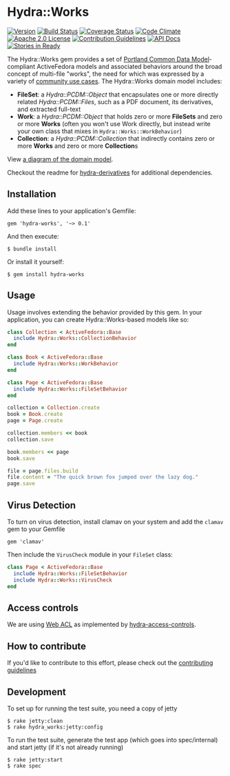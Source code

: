 # Hydra::Works

[![Version](https://badge.fury.io/rb/hydra-works.png)](http://badge.fury.io/rb/hydra-works)
[![Build Status](https://travis-ci.org/projecthydra-labs/hydra-works.svg?branch=master)](https://travis-ci.org/projecthydra-labs/hydra-works)
[![Coverage Status](https://coveralls.io/repos/projecthydra-labs/hydra-works/badge.svg?branch=master)](https://coveralls.io/r/projecthydra-labs/hydra-works?branch=master)
[![Code Climate](https://codeclimate.com/github/projecthydra-labs/hydra-works/badges/gpa.svg)](https://codeclimate.com/github/projecthydra-labs/hydra-works)
[![Apache 2.0 License](http://img.shields.io/badge/APACHE2-license-blue.svg)](./LICENSE)
[![Contribution Guidelines](http://img.shields.io/badge/CONTRIBUTING-Guidelines-blue.svg)](./CONTRIBUTING.md)
[![API Docs](http://img.shields.io/badge/API-docs-blue.svg)](http://rubydoc.info/gems/hydra-works)
[![Stories in Ready](https://badge.waffle.io/projecthydra-labs/hydra-works.png?source=projecthydra-labs%2Fhydra-works&label=ready&title=Ready)](https://waffle.io/projecthydra-labs/hydra-works?source=projecthydra-labs%2Fhydra-works)

The Hydra::Works gem provides a set of [Portland Common Data Model](https://github.com/duraspace/pcdm/wiki)-compliant ActiveFedora models and associated behaviors around the broad concept of multi-file "works", the need for which was expressed by a variety of [community use cases](https://github.com/projecthydra-labs/hydra-works/tree/master/use-cases). The Hydra::Works domain model includes:

 * **FileSet**: a *Hydra::PCDM::Object* that encapsulates one or more directly related *Hydra::PCDM::Files*, such as a PDF document, its derivatives, and extracted full-text
 * **Work**: a *Hydra::PCDM::Object* that holds zero or more **FileSets** and zero or more **Works** (often you won't use Work directly, but instead write your own class that mixes in `Hydra::Works::WorkBehavior`)
 * **Collection**: a *Hydra::PCDM::Collection* that indirectly contains zero or more **Works** and zero or more **Collection**s

View [a diagram of the domain model](https://docs.google.com/drawings/d/1-NkkRPpGpZGoTimEpYTaGM1uUPRaT0SamuWDITvtG_8/edit).

Checkout the readme for [hydra-derivatives](https://github.com/projecthydra/hydra-derivatives#dependencies) for additional dependencies.

## Installation

Add these lines to your application's Gemfile:

    gem 'hydra-works', '~> 0.1'

And then execute:

    $ bundle install

Or install it yourself:

    $ gem install hydra-works

## Usage

Usage involves extending the behavior provided by this gem. In your application, you can create Hydra::Works-based models like so:

```ruby
class Collection < ActiveFedora::Base
  include Hydra::Works::CollectionBehavior
end

class Book < ActiveFedora::Base
  include Hydra::Works::WorkBehavior
end

class Page < ActiveFedora::Base
  include Hydra::Works::FileSetBehavior
end

collection = Collection.create
book = Book.create
page = Page.create

collection.members << book
collection.save

book.members << page
book.save

file = page.files.build
file.content = "The quick brown fox jumped over the lazy dog."
page.save
```

## Virus Detection

To turn on virus detection, install clamav on your system and add the `clamav` gem to your Gemfile

    gem 'clamav'

Then include the `VirusCheck` module in your `FileSet` class:

```ruby
class Page < ActiveFedora::Base
  include Hydra::Works::FileSetBehavior
  include Hydra::Works::VirusCheck
end
```

## Access controls

We are using [Web ACL](http://www.w3.org/wiki/WebAccessControl) as implemented by [hydra-access-controls](https://github.com/projecthydra/hydra-head/tree/master/hydra-access-controls).

## How to contribute

If you'd like to contribute to this effort, please check out the [contributing guidelines](CONTRIBUTING.md)

## Development

To set up for running the test suite, you need a copy of jetty

    $ rake jetty:clean
    $ rake hydra_works:jetty:config

To run the test suite, generate the test app (which goes into spec/internal) and start jetty (if it's not already running)

    $ rake jetty:start
    $ rake spec
